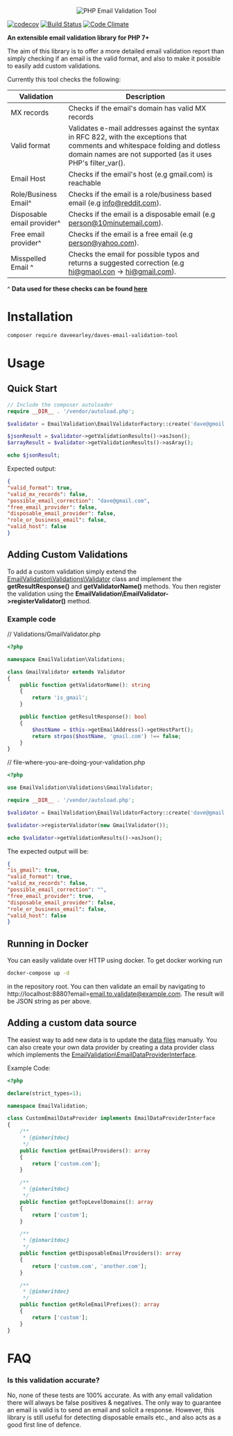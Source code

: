 <p align="center">
<img src='http://i.imgur.com/FEHjqbu.png' alt='PHP Email Validation Tool' />
</p>

[![codecov](https://codecov.io/gh/daveearley/Email-Validation-Tool/branch/master/graph/badge.svg)](https://codecov.io/gh/daveearley/Email-Validation-Tool/) [![Build Status](https://travis-ci.org/daveearley/Email-Validation-Tool.svg?branch=master)](https://travis-ci.org/daveearley/Email-Validation-Tool) [![Code Climate](https://codeclimate.com/github/daveearley/Email-Validation-Tool/badges/gpa.svg)](https://codeclimate.com/github/daveearley/Email-Validation-Tool/)

**An extensible email validation library for PHP 7+**

The aim of this library is to offer a more detailed email validation report than simply checking if an email is the valid format, and also to make it possible to easily add custom validations.

Currently this tool checks the following:


| Validation  | Description |
| ------------- | ------------- |
| MX records  | Checks if the email's domain has valid MX records  |
| Valid format  | Validates e-mail addresses against the syntax in RFC 822, with the exceptions that comments and whitespace folding and dotless domain names are not supported (as it uses PHP's filter_var().  |
| Email Host  | Checks if the email's host (e.g gmail.com) is reachable  |
| Role/Business Email^  | Checks if the email is a role/business based email (e.g info@reddit.com).  |
| Disposable email provider^  | Checks if the email is a disposable email (e.g person@10minutemail.com).  |
| Free email provider^  | Checks if the email is a free email (e.g person@yahoo.com).  |
| Misspelled Email ^ | Checks the email for possible typos and returns a suggested correction (e.g hi@gmaol.con -> hi@gmail.com).  |

^ **Data used for these checks can be found [here](https://github.com/daveearley/Email-Validation-Tool/tree/master/src/data)**

# Installation

```bash
composer require daveearley/daves-email-validation-tool
```

# Usage
## Quick Start

```php
// Include the composer autoloader
require __DIR__ . '/vendor/autoload.php';

$validator = EmailValidation\EmailValidatorFactory::create('dave@gmoil.con');

$jsonResult = $validator->getValidationResults()->asJson();
$arrayResult = $validator->getValidationResults()->asAray();

echo $jsonResult;

```

Expected output:

```json
{
"valid_format": true,
"valid_mx_records": false,
"possible_email_correction": "dave@gmail.com",
"free_email_provider": false,
"disposable_email_provider": false,
"role_or_business_email": false,
"valid_host": false
}
```

## Adding Custom Validations

To add a custom validation simply extend the [EmailValidation\Validations\Validator](https://github.com/daveearley/Email-Validation-Tool/blob/master/src/Validations/Validator.php) class and implement the **getResultResponse()** and **getValidatorName()** methods. You then register the validation using the **EmailValidation\EmailValidator->registerValidator()** method.


### Example code

// Validations/GmailValidator.php
```php
<?php

namespace EmailValidation\Validations;

class GmailValidator extends Validator
{
    public function getValidatorName(): string
    {
        return 'is_gmail';
    }

    public function getResultResponse(): bool
    {
        $hostName = $this->getEmailAddress()->getHostPart();
        return strpos($hostName, 'gmail.com') !== false;
    }
}
```

// file-where-you-are-doing-your-validation.php
```php
<?php

use EmailValidation\Validations\GmailValidator;

require __DIR__ . '/vendor/autoload.php';

$validator = EmailValidation\EmailValidatorFactory::create('dave@gmail.com');

$validator->registerValidator(new GmailValidator());

echo $validator->getValidationResults()->asJson();
```

The expected output will be:

```json
{
"is_gmail": true,
"valid_format": true,
"valid_mx_records": false,
"possible_email_correction": "",
"free_email_provider": true,
"disposable_email_provider": false,
"role_or_business_email": false,
"valid_host": false
}
```

## Running in Docker
You can easily validate over HTTP using docker. To get docker working run 
```bash
docker-compose up -d 
```
in the repository root. You can then validate an email by navigating to http://localhost:8880?email=email.to.validate@example.com. The result will be JSON string as per above.

## Adding a custom data source

The easiest way to add new data is to update the [data files](https://github.com/daveearley/Email-Validation-Tool/tree/master/src/data) manually. You can also create your own data provider by creating a data provider class which implements the [EmailValidation\EmailDataProviderInterface](https://github.com/daveearley/Email-Validation-Tool/blob/master/src/EmailDataProviderInterface.php).

Example Code:

```php
<?php

declare(strict_types=1);

namespace EmailValidation;

class CustomEmailDataProvider implements EmailDataProviderInterface
{
    /**
     * {@inheritdoc}
     */
    public function getEmailProviders(): array
    {
        return ['custom.com'];
    }

    /**
     * {@inheritdoc}
     */
    public function getTopLevelDomains(): array
    {
        return ['custom'];
    }

    /**
     * {@inheritdoc}
     */
    public function getDisposableEmailProviders(): array
    {
        return ['custom.com', 'another.com'];
    }

    /**
     * {@inheritdoc}
     */
    public function getRoleEmailPrefixes(): array
    {
        return ['custom'];
    }
}
```

# FAQ

### Is this validation accurate?
No, none of these tests are 100% accurate. As with any email validation there will always be false positives & negatives. The only way to guarantee an email is valid is to send an email and solicit a response. However, this library is still useful for detecting disposable emails etc., and also acts as a good first line of defence.

